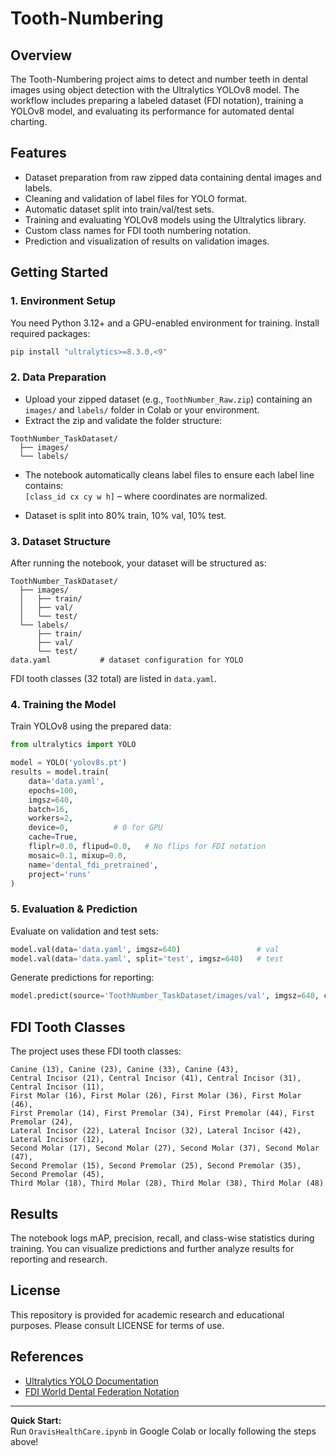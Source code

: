 # Tooth-Numbering

## Overview

The Tooth-Numbering project aims to detect and number teeth in dental images using object detection with the Ultralytics YOLOv8 model. The workflow includes preparing a labeled dataset (FDI notation), training a YOLOv8 model, and evaluating its performance for automated dental charting.

## Features

- Dataset preparation from raw zipped data containing dental images and labels.
- Cleaning and validation of label files for YOLO format.
- Automatic dataset split into train/val/test sets.
- Training and evaluating YOLOv8 models using the Ultralytics library.
- Custom class names for FDI tooth numbering notation.
- Prediction and visualization of results on validation images.

## Getting Started

### 1. Environment Setup

You need Python 3.12+ and a GPU-enabled environment for training.
Install required packages:

```bash
pip install "ultralytics>=8.3.0,<9"
```

### 2. Data Preparation

- Upload your zipped dataset (e.g., `ToothNumber_Raw.zip`) containing an `images/` and `labels/` folder in Colab or your environment.
- Extract the zip and validate the folder structure:

```
ToothNumber_TaskDataset/
  ├── images/
  └── labels/
```

- The notebook automatically cleans label files to ensure each label line contains:  
  `[class_id cx cy w h]` – where coordinates are normalized.

- Dataset is split into 80% train, 10% val, 10% test.

### 3. Dataset Structure

After running the notebook, your dataset will be structured as:

```
ToothNumber_TaskDataset/
  ├── images/
  │   ├── train/
  │   ├── val/
  │   └── test/
  └── labels/
      ├── train/
      ├── val/
      └── test/
data.yaml           # dataset configuration for YOLO
```

FDI tooth classes (32 total) are listed in `data.yaml`.

### 4. Training the Model

Train YOLOv8 using the prepared data:

```python
from ultralytics import YOLO

model = YOLO('yolov8s.pt')
results = model.train(
    data='data.yaml',
    epochs=100,
    imgsz=640,
    batch=16,
    workers=2,
    device=0,          # 0 for GPU
    cache=True,
    fliplr=0.0, flipud=0.0,   # No flips for FDI notation
    mosaic=0.1, mixup=0.0,
    name='dental_fdi_pretrained',
    project='runs'
)
```

### 5. Evaluation & Prediction

Evaluate on validation and test sets:

```python
model.val(data='data.yaml', imgsz=640)                 # val
model.val(data='data.yaml', split='test', imgsz=640)   # test
```

Generate predictions for reporting:

```python
model.predict(source='ToothNumber_TaskDataset/images/val', imgsz=640, conf=0.25, save=True)
```

## FDI Tooth Classes

The project uses these FDI tooth classes:

```
Canine (13), Canine (23), Canine (33), Canine (43),
Central Incisor (21), Central Incisor (41), Central Incisor (31), Central Incisor (11),
First Molar (16), First Molar (26), First Molar (36), First Molar (46),
First Premolar (14), First Premolar (34), First Premolar (44), First Premolar (24),
Lateral Incisor (22), Lateral Incisor (32), Lateral Incisor (42), Lateral Incisor (12),
Second Molar (17), Second Molar (27), Second Molar (37), Second Molar (47),
Second Premolar (15), Second Premolar (25), Second Premolar (35), Second Premolar (45),
Third Molar (18), Third Molar (28), Third Molar (38), Third Molar (48)
```

## Results

The notebook logs mAP, precision, recall, and class-wise statistics during training. You can visualize predictions and further analyze results for reporting and research.

## License

This repository is provided for academic research and educational purposes. Please consult LICENSE for terms of use.

## References

- [Ultralytics YOLO Documentation](https://docs.ultralytics.com/)
- [FDI World Dental Federation Notation](https://en.wikipedia.org/wiki/FDI_World_Dental_Federation_notation)

---

**Quick Start:**  
Run `OravisHealthCare.ipynb` in Google Colab or locally following the steps above!

